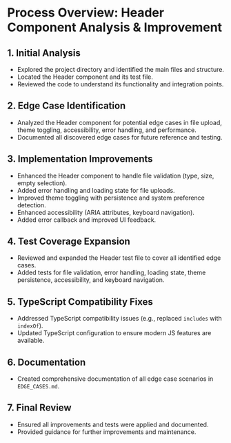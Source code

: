 # Process Overview: Header Component Analysis & Improvement

## 1. Initial Analysis

- Explored the project directory and identified the main files and structure.
- Located the Header component and its test file.
- Reviewed the code to understand its functionality and integration points.

## 2. Edge Case Identification

- Analyzed the Header component for potential edge cases in file upload, theme toggling, accessibility, error handling, and performance.
- Documented all discovered edge cases for future reference and testing.

## 3. Implementation Improvements

- Enhanced the Header component to handle file validation (type, size, empty selection).
- Added error handling and loading state for file uploads.
- Improved theme toggling with persistence and system preference detection.
- Enhanced accessibility (ARIA attributes, keyboard navigation).
- Added error callback and improved UI feedback.

## 4. Test Coverage Expansion

- Reviewed and expanded the Header test file to cover all identified edge cases.
- Added tests for file validation, error handling, loading state, theme persistence, accessibility, and keyboard navigation.

## 5. TypeScript Compatibility Fixes

- Addressed TypeScript compatibility issues (e.g., replaced `includes` with `indexOf`).
- Updated TypeScript configuration to ensure modern JS features are available.

## 6. Documentation

- Created comprehensive documentation of all edge case scenarios in `EDGE_CASES.md`.

## 7. Final Review

- Ensured all improvements and tests were applied and documented.
- Provided guidance for further improvements and maintenance.
